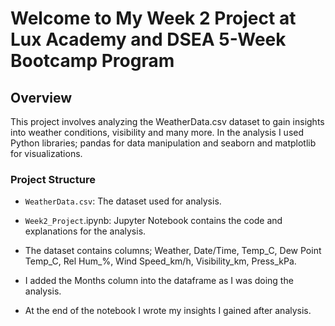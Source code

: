 # Welcome to My Week 2 Project at Lux Academy and DSEA 5-Week Bootcamp Program

## Overview
This project involves analyzing the WeatherData.csv dataset to gain insights into weather conditions, visibility and many more. In the analysis I used Python libraries; pandas for data manipulation and seaborn and matplotlib for visualizations.

### Project Structure
  - `WeatherData.csv`: The dataset used for analysis.
  - `Week2_Project`.ipynb: Jupyter Notebook contains the code and explanations for the analysis.


- The dataset contains columns; Weather, Date/Time,	Temp_C,	Dew Point Temp_C,	Rel Hum_%,	Wind Speed_km/h,	Visibility_km,	Press_kPa.
- I added the Months column into the dataframe as I was doing the analysis.
- At the end of the notebook I wrote my insights I gained after analysis.

